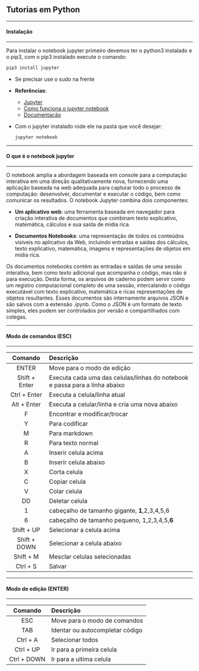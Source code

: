 ## Tutorias em Python
***
#### Instalação
***

Para instalar o notebook jupyter primeiro devemos ter o python3 instalado e o pip3, com o pip3 instalado execute o comando:

```sh
pip3 install jupyter
```

* Se precisar use o sudo na frente

* **Referências**:

    - [Jupyter](http://jupyter.org/)
    - [Como funciona o jupyter notebook](https://www.youtube.com/watch?v=xuahp9g3Dic)
    - [Documentação](http://jupyter-notebook.readthedocs.io/en/latest/)

* Com o jupyter instalado rode ele na pasta que você desejar:

    ```sh
    jupyter notebook
    ```

***
#### O que é o notebook jupyter
***

O notebook amplia a abordagem baseada em console para a computação interativa em uma direção qualitativamente nova, fornecendo uma aplicação
baseada na web adequada para capturar todo o processo de computação: desenvolver, documentar e executar o código, bem como comunicar os
resultados. O notebook Jupyter combina dois componentes:

* **Um aplicativo web**: uma ferramenta baseada em navegador para criação interativa de documentos que combinam texto explicativo, matemática,
  cálculos e sua saída de midia rica.

* **Documentos Notebooks**: uma representação de todos os conteúdos visíveis no aplicativo da Web, incluindo entradas e saídas dos cálculos, texto
  explicativo, matemática, imagens e representações de objetos em midia rica.

Os documentos notebooks contém as entradas e saídas de uma sessão interativa, bem como texto adicional que acompanha o código, mas não é para
execução. Desta forma, os arquivos de caderno podem servir como um registro computacional completo de uma sessão, intercalando o código
executável com texto explicativo, matemática e ricas representações de objetos resultantes. Esses documentos são internamente arquivos JSON e são
salvos com a extensão .ipynb. Como o JSON é um formato de texto simples, eles podem ser controlados por versão e compartilhados com colegas.

***
#### Modo de comandos (ESC)
***

|Comando|Descrição|
|:-----:|:--------|
|ENTER|Move para o modo de edição|
|Shift + Enter|Executa cada uma das celulas/linhas do notebook e passa para a linha abaixo|
|Ctrl + Enter|Executa a celula/linha atual|
|Alt + Enter|Executa a celular/linha e cria uma nova abaixo|
|F|Encontrar e modificar/trocar|
|Y|Para codificar|
|M|Para markdown|
|R|Para texto normal|
|A|Inserir celula acima|
|B|Inserir celula abaixo|
|X|Corta celula|
|C|Copiar celula|
|V|Colar celula|
|DD|Deletar celula|
|1|cabeçalho de tamanho gigante, **1**,2,3,4,5,6|
|6|cabeçalho de tamanho pequeno, 1,2,3,4,5,**6**|
|Shift + UP|Selecionar a celula acima|
|Shift + DOWN|Selecionar a celula abaixo|
|Shift + M|Mesclar celulas selecionadas|
|Ctrl + S|Salvar|

***
#### Modo de edição (ENTER)
***

|Comando|Descrição|
|:-----:|:--------|
|ESC|Move para o modo de comandos|
|TAB|Identar ou autocompletar código|
|Ctrl + A|Selecionar todos|
|Ctrl + UP|Ir para a primeira celula|
|Ctrl + DOWN|Ir para a ultima celula|

